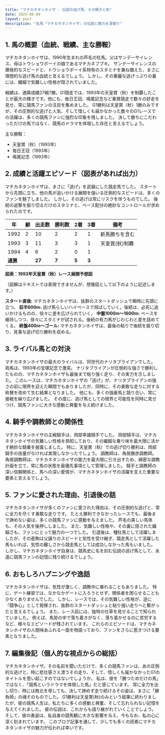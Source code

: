 ```yaml
---
title: "マチカネタンホイザ - 伝説の逃げ馬、その輝きと影"
date: 2025-06-09
layout: post
description: "名馬『マチカネタンホイザ』の伝説と魅力を深堀り"
---
```


## 1. 馬の概要（血統、戦績、主な勝鞍）

マチカネタンホイザは、1990年生まれの芦毛の牡馬。父はサンデーサイレンス、母はトウショウボーイの娘であるマチカネフブキ。  サンデーサイレンスの爆発的なスピードと、トウショウボーイ系特有のスタミナを兼ね備えた、まさに理想的な逃げ馬の血統と言えるでしょう。  しかし、その華麗な逃げっぷりの裏には、繊細で気難しい性格が隠されていました。

戦績は、通算成績27戦7勝。G1競走では、1993年の天皇賞（秋）を制覇したことが最大の輝きです。他にも、毎日王冠、鳴尾記念など重賞競走で数々の好走を見せ、常に競馬ファンの注目を集めました。  G1勝利は天皇賞（秋）1勝のみですが、その圧倒的な逃げと人気、そして惜しくも届かなかった数々のG1レースでの活躍は、多くの競馬ファンに強烈な印象を残しました。  決して勝ちにこだわっただけの馬ではなく、競馬のドラマを体現した存在と言えるでしょう。

主な勝鞍：

* 天皇賞（秋）（1993年）
* 毎日王冠（1993年）
* 鳴尾記念（1993年）


## 2. 成績と活躍エピソード（図表があれば出力）

マチカネタンホイザは、まさに「逃げ」を武器にした競走馬でした。  スタートから先頭に立ち、他の馬が追いかける展開を強いる圧倒的なスピードは、多くのファンを魅了しました。  しかし、その逃げは常にリスクを伴うものでした。  後続の追撃を振り切るだけのスタミナと、ペース配分の絶妙なコントロールが求められたのです。

| 年 | 齢 | 出走数 | 勝利数 | 2着 | 3着 | 備考 |
|---|---|---|---|---|---|---|
| 1992 | 2 | 10 | 2 | 2 | 1 | 新馬勝ちを含む |
| 1993 | 3 | 11 | 3 | 3 | 1 | 天皇賞(秋)制覇 |
| 1994 | 4 | 6 | 2 | 0 | 1 |  |
| **通算** |  | **27** | **7** | **5** | **3** |  |


**図表：1993年天皇賞（秋）レース展開予想図**

（図解はテキストでは表現できませんが、想像図として以下のように記述します。）

**スタート直後:** マチカネタンホイザは、抜群のスタートダッシュで瞬時に先頭に立つ。
**前半600m:**  逃げ馬らしいハイペースで飛ばしていく。後続は、必死に追いかけるものの、徐々に差を広げられていく。
**中盤1000m～1600m:** ペースを維持しつつ、徐々にスタミナが試される。後続の有力馬がじわじわと差を詰めてくる。
**終盤400m～ゴール:**  マチカネタンホイザは、最後の粘りで後続を振り切り、見事な逃げ切り勝利を収める。


## 3. ライバル馬との対決

マチカネタンホイザの最大のライバルは、同世代のナリタブライアンでした。  両馬は、1993年の宝塚記念で激突。  ナリタブライアンが圧倒的な強さで勝利したものの、マチカネタンホイザも最後まで粘り強く走り、その実力を示しました。  このレースは、マチカネタンホイザの「逃げ」が、ナリタブライアンの強さの前に限界を迎えた瞬間でもありましたが、同時に、その勇敢な走りに対する称賛を改めて生む結果となりました。  他にも、多くの強豪馬と競り合い、常に接戦を繰り広げました。  その度に、逃げ馬としての限界と可能性を同時に見せつけ、競馬ファンに大きな感動と興奮を与え続けました。


## 4. 騎手や調教師との関係性

マチカネタンホイザの主戦騎手は、岡部幸雄騎手でした。  岡部騎手は、マチカネタンホイザの気難しい性格を熟知しており、その繊細な乗り味を最大限に活かす絶妙な騎乗を披露しました。  特に、天皇賞（秋）での逃げ切り勝利は、岡部騎手の技量がなければ実現しなかったでしょう。  調教師は、角居勝彦調教師。  角居調教師は、マチカネタンホイザの能力を最大限に引き出すため、綿密な調教計画を立て、常に馬の状態を最優先事項として管理しました。  騎手と調教師の深い信頼関係と、馬への深い愛情が、マチカネタンホイザの活躍を支えた重要な要素と言えるでしょう。


## 5. ファンに愛された理由、引退後の話

マチカネタンホイザが多くのファンに愛された理由は、その圧倒的な逃げと、常に全力を尽くす勇敢な走りです。  たとえ勝利できなかったレースでも、最後まで諦めない姿は、多くの競馬ファンに感動を与えました。  芦毛の美しい馬体も、その人気を後押ししました。  また、気難しい性格や、その裏に隠された繊細さも、ファンにとって魅力の一つでした。  引退後は、種牡馬として活躍しましたが、その産駒は父譲りのスピードと気性を受け継ぎ、競走馬として活躍した馬もいれば、気性の難しさから競走馬としては成功しなかった馬もいました。  しかし、マチカネタンホイザ自身は、競馬史に名を刻む伝説の逃げ馬として、永遠に競馬ファンの記憶に残り続けるでしょう。


## 6. おもしろハプニングや逸話

マチカネタンホイザは、気性が激しく、調教中に暴れることもありました。  特に、ゲート練習では、なかなかゲートに入ろうとせず、関係者を困らせることも少なくありませんでした。  しかし、レースでは、その気難しい性格が、逆に「闘争心」として発揮され、抜群のスタートダッシュと粘り強い走りへと繋がったと言えるでしょう。  また、レース前には、独特の仕草を見せることで知られていました。  例えば、馬房の中で落ち着きがなく、落ち着かせるのに苦労するなど、様々なエピソードが残されています。  これらのエピソードは、マチカネタンホイザの人間味あふれる一面を物語っており、ファンをさらに惹きつける要素となりました。


## 7. 編集後記（個人的な視点からの総括）

マチカネタンホイザ。その名前を聞いただけで、多くの競馬ファンは、あの圧倒的な逃げと、時に悲壮感さえ漂うその走り、そして、惜しくも届かなかったG1のタイトルを思い起こすのではないでしょうか。  私は、彼を「勝つためだけの馬」ではなく、「競馬というドラマを体現した馬」だと感じています。  常に全力を出し切り、時には敗北を喫しても、決して諦めず走り続けるその姿は、まさに「勝負師」の魂そのものでした。  G1勝利は天皇賞(秋)のみという結果に終わりましたが、彼の競馬人生は、私たちに多くの感動と興奮、そして忘れられない記憶を与えてくれました。  彼の伝説は、これからも語り継がれていくことでしょう。  そして、彼の勇姿は、私自身の競馬観に大きな影響を与え、今もなお、私の心に深く刻まれています。  このブログ記事を通して、少しでも多くの読者にマチカネタンホイザの魅力が伝われば幸いです。
